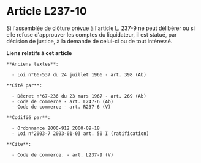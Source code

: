 # Article L237-10

Si l'assemblée de clôture prévue à l'article L. 237-9 ne peut délibérer ou si elle refuse d'approuver les comptes du
liquidateur, il est statué, par décision de justice, à la demande de celui-ci ou de tout intéressé.

**Liens relatifs à cet article**

	**Anciens textes**:

	  - Loi n°66-537 du 24 juillet 1966 - art. 398 (Ab)

	**Cité par**:

	  - Décret n°67-236 du 23 mars 1967 - art. 269 (Ab)
	  - Code de commerce - art. L247-6 (Ab)
	  - Code de commerce - art. R237-6 (V)

	**Codifié par**:

	  - Ordonnance 2000-912 2000-09-18
	  - Loi n°2003-7 2003-01-03 art. 50 I (ratification)

	**Cite**:

	  - Code de commerce. - art. L237-9 (V)
